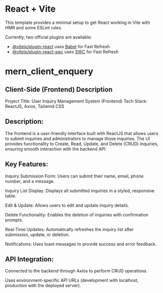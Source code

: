 # React + Vite

This template provides a minimal setup to get React working in Vite with HMR and some ESLint rules.

Currently, two official plugins are available:

- [@vitejs/plugin-react](https://github.com/vitejs/vite-plugin-react/blob/main/packages/plugin-react/README.md) uses [Babel](https://babeljs.io/) for Fast Refresh
- [@vitejs/plugin-react-swc](https://github.com/vitejs/vite-plugin-react-swc) uses [SWC](https://swc.rs/) for Fast Refresh
# mern_client_enquery

## Client-Side (Frontend) Description

Project Title: User Inquiry Management System (Frontend)
Tech Stack: ReactJS, Axios, Tailwind CSS

## Description:
The frontend is a user-friendly interface built with ReactJS that allows users to submit inquiries and administrators to manage those inquiries. The UI provides functionality to Create, Read, Update, and Delete (CRUD) inquiries, ensuring smooth interaction with the backend API.

## Key Features:

Inquiry Submission Form: Users can submit their name, email, phone number, and a message.

Inquiry List Display: Displays all submitted inquiries in a styled, responsive table.

Edit & Update: Allows users to edit and update inquiry details.

Delete Functionality: Enables the deletion of inquiries with confirmation prompts.

Real-Time Updates: Automatically refreshes the inquiry list after submission, update, or deletion.

Notifications: Uses toast messages to provide success and error feedback.


## API Integration:

Connected to the backend through Axios to perform CRUD operations.

Uses environment-specific API URLs (development with localhost, production with the deployed server).
